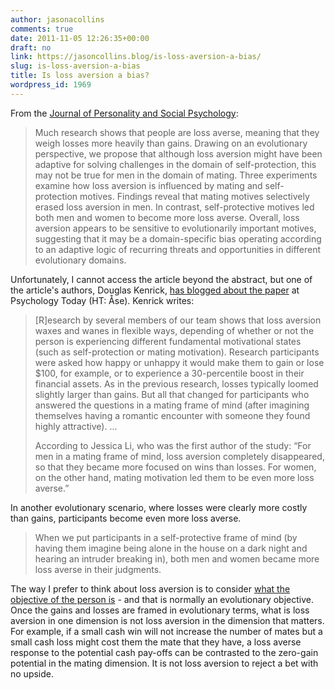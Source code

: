 ```yaml
---
author: jasonacollins
comments: true
date: 2011-11-05 12:26:35+00:00
draft: no
link: https://jasoncollins.blog/is-loss-aversion-a-bias/
slug: is-loss-aversion-a-bias
title: Is loss aversion a bias?
wordpress_id: 1969
---
```


From the [Journal of Personality and Social Psychology](http://psycnet.apa.org/psycinfo/2011-23438-001/):


<blockquote>Much research shows that people are loss averse, meaning that they weigh losses more heavily than gains. Drawing on an evolutionary perspective, we propose that although loss aversion might have been adaptive for solving challenges in the domain of self-protection, this may not be true for men in the domain of mating. Three experiments examine how loss aversion is influenced by mating and self-protection motives. Findings reveal that mating motives selectively erased loss aversion in men. In contrast, self-protective motives led both men and women to become more loss averse. Overall, loss aversion appears to be sensitive to evolutionarily important motives, suggesting that it may be a domain-specific bias operating according to an adaptive logic of recurring threats and opportunities in different evolutionary domains.</blockquote>


Unfortunately, I cannot access the article beyond the abstract, but one of the article's authors, Douglas Kenrick, [has blogged about the paper](http://www.psychologytoday.com/blog/sex-murder-and-the-meaning-life/201110/how-passing-mood-can-profoundly-alter-your-economic-deci) at Psychology Today (HT: Åse). Kenrick writes:


<blockquote>[R]esearch by several members of our team shows that loss aversion waxes and wanes in flexible ways, depending of whether or not the person is experiencing different fundamental motivational states (such as self-protection or mating motivation). Research participants were asked how happy or unhappy it would make them to gain or lose $100, for example, or to experience a 30-percentile boost in their financial assets. As in the previous research, losses typically loomed slightly larger than gains. But all that changed for participants who answered the questions in a mating frame of mind (after imagining themselves having a romantic encounter with someone they found highly attractive). ...

According to Jessica Li, who was the first author of the study: “For men in a mating frame of mind, loss aversion completely disappeared, so that they became more focused on wins than losses. For women, on the other hand, mating motivation led them to be even more loss averse.”</blockquote>


In another evolutionary scenario, where losses were clearly more costly than gains, participants become even more loss averse.


<blockquote>When we put participants in a self-protective frame of mind (by having them imagine being alone in the house on a dark night and hearing an intruder breaking in), both men and women became more loss averse in their judgments.</blockquote>


The way I prefer to think about loss aversion is to consider [what the objective of the person is](https://jasoncollins.blog/what-is-the-objective/) - and that is normally an evolutionary objective. Once the gains and losses are framed in evolutionary terms, what is loss aversion in one dimension is not loss aversion in the dimension that matters. For example, if a small cash win will not increase the number of mates but a small cash loss might cost them the mate that they have, a loss averse response to the potential cash pay-offs can be contrasted to the zero-gain potential in the mating dimension. It is not loss aversion to reject a bet with no upside.
